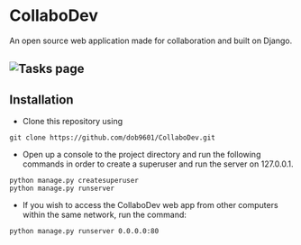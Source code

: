 # CollaboDev

An open source web application made for collaboration and built on Django.

![Tasks page](https://i.imgur.com/RQqjzQA.png)
---

## Installation

 - Clone this repository using 
 ```
 git clone https://github.com/dob9601/CollaboDev.git
 ```
 - Open up a console to the project directory and run the following commands in order to create a superuser and run the server on 127.0.0.1.
 ```
 python manage.py createsuperuser
 python manage.py runserver
 ```
 - If you wish to access the CollaboDev web app from other computers within the same network, run the command:
 ```
 python manage.py runserver 0.0.0.0:80
 ```
